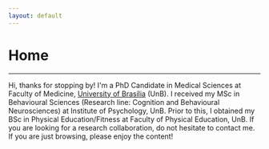 ```yaml
---
layout: default
---
```

# Home

-------------------------
Hi, thanks for stopping by! I'm a PhD Candidate in Medical Sciences at Faculty of Medicine, [University of Brasília](https://international.unb.br/) (UnB). I received my MSc in Behavioural Sciences (Research line: Cognition and Behavioural Neurosciences) at Institute of Psychology, UnB. Prior to this, I obtained my BSc in Physical Education/Fitness at Faculty of Physical Education, UnB. If you are looking for a research collaboration, do not hesitate to contact me. If you are just browsing, please enjoy the content!
